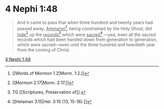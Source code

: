 # 4 Nephi 1:48

> And it came to pass that when three hundred and twenty years had passed away, <u>Ammaron</u>[^a], being constrained by the Holy Ghost, did <u>hide</u>[^b] up the <u>records</u>[^c] which were <u>sacred</u>[^d] —yea, even all the sacred records which had been handed down from generation to generation, which were sacred—even until the three hundred and twentieth year from the coming of Christ.

[4 Nephi 1:48](https://www.churchofjesuschrist.org/study/scriptures/bofm/4-ne/1?lang=eng&id=p48#p48)


[^a]: [[Words of Mormon 1.2|Morm. 1:2.]]
[^b]: [[Mormon 2.17|Morm. 2:17.]]
[^c]: TG [[Scriptures, Preservation of]].
[^d]: [[Helaman 3.15|Hel. 3:15 (13, 15-16).]]
